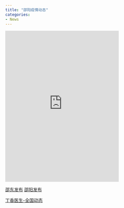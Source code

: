 ```yaml
---
title: "邵阳疫情动态"
categories:
- News
---
```


<!-- more -->
<iframe  width='360' height='480' frameBorder='0' src='https://g.dituhui.com/apps/range/viewMap/2c9085306fbb67f1016ff84634f51c09'></iframe>


[邵东发布](https://mp.weixin.qq.com/s/FJcfgQQu7OVlqphe83KI0w)
[邵阳发布](https://mp.weixin.qq.com/s/1v1nxVceWZ64rdT7V4iD3g)


[丁香医生-全国动态](https://3g.dxy.cn/newh5/view/pneumonia?scene=2&clicktime=1579579384&enterid=1579579384&from=timeline&isappinstalled=0)